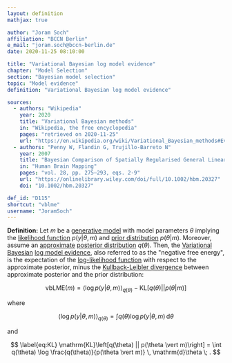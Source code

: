```yaml
---
layout: definition
mathjax: true

author: "Joram Soch"
affiliation: "BCCN Berlin"
e_mail: "joram.soch@bccn-berlin.de"
date: 2020-11-25 08:10:00

title: "Variational Bayesian log model evidence"
chapter: "Model Selection"
section: "Bayesian model selection"
topic: "Model evidence"
definition: "Variational Bayesian log model evidence"

sources:
  - authors: "Wikipedia"
    year: 2020
    title: "Variational Bayesian methods"
    in: "Wikipedia, the free encyclopedia"
    pages: "retrieved on 2020-11-25"
    url: "https://en.wikipedia.org/wiki/Variational_Bayesian_methods#Evidence_lower_bound"
  - authors: "Penny W, Flandin G, Trujillo-Barreto N"
    year: 2007
    title: "Bayesian Comparison of Spatially Regularised General Linear Models"
    in: "Human Brain Mapping"
    pages: "vol. 28, pp. 275–293, eqs. 2-9"
    url: "https://onlinelibrary.wiley.com/doi/full/10.1002/hbm.20327"
    doi: "10.1002/hbm.20327"

def_id: "D115"
shortcut: "vblme"
username: "JoramSoch"
---
```



**Definition:** Let $m$ be a [generative model](/D/gm) with model parameters $\theta$ implying the [likelihood function](/D/lf) $p(y \vert \theta, m)$ and [prior distribution](/D/prior) $p(\theta \vert m)$. Moreover, assume an [approximate](/D/vb) [posterior distribution](/D/post) $q(\theta)$. Then, the [Variational Bayesian](/D/vb) [log model evidence](/D/lme), also referred to as the "negative free energy", is the expectation of the [log-likelihood function](/D/llf) with respect to the approximate posterior, minus the [Kullback-Leibler divergence](/D/kl) between approximate posterior and the prior distribution:

$$ \label{eq:vbLME}
\mathrm{vbLME}(m) = \left\langle \log p(y \vert \theta, m) \right\rangle_{q(\theta)} - \mathrm{KL}\left[q(\theta) || p(\theta \vert m)\right]
$$

where

$$ \label{eq:ELL}
\left\langle \log p(y \vert \theta, m) \right\rangle_{q(\theta)} = \int q(\theta) \log p(y \vert \theta, m) \, \mathrm{d}\theta
$$

and

$$ \label{eq:KL}
\mathrm{KL}\left[q(\theta) || p(\theta \vert m)\right] = \int q(\theta) \log \frac{q(\theta)}{p(\theta \vert m)} \, \mathrm{d}\theta  \; .
$$
